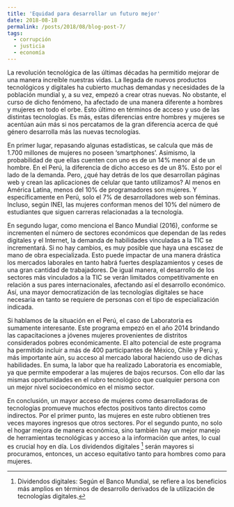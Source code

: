 ```yaml
---
title: 'Equidad para desarrollar un futuro mejor'
date: 2018-08-18
permalink: /posts/2018/08/blog-post-7/
tags:
  - corrupción
  - justicia
  - economía
---
```


La revolución tecnológica de las últimas décadas ha permitido mejorar de una manera increíble nuestras vidas. La llegada de nuevos productos tecnológicos y digitales ha cubierto muchas demandas y necesidades de la población mundial y, a su vez, empezó a crear otras nuevas. No obstante, el curso de dicho fenómeno, ha afectado de una manera diferente a hombres y mujeres en todo el orbe. Esto último en términos de acceso y uso de las distintas tecnologías. Es más, estas diferencias entre hombres y mujeres se acentúan aún más si nos percatamos de la gran diferencia acerca de qué género desarrolla más las nuevas tecnologías.

En primer lugar, repasando algunas estadísticas, se calcula que más de 1.700 millones de mujeres no poseen ‘smartphones’. Asimismo, la probabilidad de que ellas cuenten con uno es de un 14% menor al de un hombre. En el Perú, la diferencia de dicho acceso es de un 8%. Esto por el lado de la demanda. Pero, ¿qué hay detrás de los que desarrollan páginas web y crean las aplicaciones de celular que tanto utilizamos? Al menos en América Latina, menos del 10% de programadores son mujeres. Y específicamente en Perú, solo el 7% de desarrolladores web son féminas. Incluso, según INEI, las mujeres conforman menos del 10% del número de estudiantes que siguen carreras relacionadas a la tecnología. 

En segundo lugar, como menciona el Banco Mundial (2016), conforme se incrementen el número de sectores económicos que dependan de las redes digitales y el Internet, la demanda de habilidades vinculadas a la TIC se incrementará. Si no hay cambios, es muy posible que haya una escasez de mano de obra especializada. Esto puede impactar de una manera drástica los mercados laborales en tanto habrá fuertes desplazamientos y ceses de una gran cantidad de trabajadores. De igual manera, el desarrollo de los sectores más vinculados a la TIC se verán limitados competitivamente en relación a sus pares internacionales, afectando así el desarrollo económico. Así, una mayor democratización de las tecnologías digitales se hace necesaria en tanto se requiere de personas con el tipo de especialización indicada. 

Si hablamos de la situación en el Perú, el caso de Laboratoria es sumamente interesante. Este programa empezó en el año 2014 brindando las capacitaciones a jóvenes mujeres provenientes de distritos considerados pobres económicamente. El alto potencial de este programa ha permitido incluir a más de 400 participantes de México, Chile y Perú y, más importante aún, su acceso al mercado laboral haciendo uso de dichas habilidades. En suma, la labor que ha realizado Laboratoria es encomiable, ya que permite empoderar a las mujeres de bajos recursos. Con ello dar las mismas oportunidades en el rubro tecnológico que cualquier persona con un mejor nivel socioeconómico en el mismo sector.

En conclusión, un mayor acceso de mujeres como desarrolladoras de tecnologías promueve muchos efectos positivos tanto directos como indirectos. Por el primer punto, las mujeres en este rubro obtienen tres veces mayores ingresos que otros sectores. Por el segundo punto, no solo el hogar mejora de manera económica, sino también hay un mejor manejo de herramientas tecnológicas y acceso a la información que antes, lo cual es crucial hoy en día.  Los dividendos digitales [^1] serán mayores si procuramos, entonces, un acceso equitativo tanto para hombres como para mujeres. 

[^1]: Dividendos digitales: Según el Banco Mundial, se refiere a los beneficios más amplios en términos de desarrollo derivados de la utilización de tecnologías digitales.


